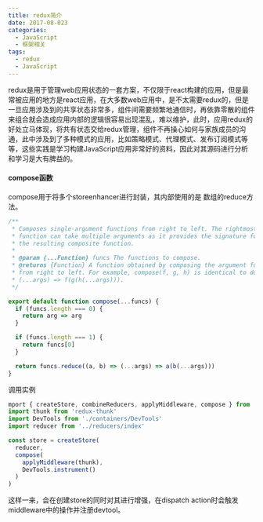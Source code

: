 ```yaml
---
title: redux简介
date: 2017-08-023
categories:
  - JavaScript
  - 框架相关
tags:
  - redux
  - JavaScript
---
```

redux是用于管理web应用状态的一套方案，不仅限于react构建的应用，但是最常被应用的地方是react应用，在大多数web应用中，是不太需要redux的，但是一旦应用涉及到的共享状态非常多，组件间需要频繁地通信时，再依靠零散的组件来组合就会造成应用内部的逻辑很容易出现混乱，难以维护，此时，应用redux的好处立马体现，将共有状态交给redux管理，组件不再操心如何与家族成员的沟通，此中涉及到了多种模式的应用，比如策略模式、代理模式、发布订阅模式等等，这些实践是学习构建JavaScript应用非常好的资料，因此对其源码进行分析和学习是大有脾益的。

<!-- more -->
#### compose函数
compose用于将多个storeenhancer进行封装，其内部使用的是
数组的reduce方法。

```javascript
/**
 * Composes single-argument functions from right to left. The rightmost
 * function can take multiple arguments as it provides the signature for
 * the resulting composite function.
 *
 * @param {...Function} funcs The functions to compose.
 * @returns {Function} A function obtained by composing the argument functions
 * from right to left. For example, compose(f, g, h) is identical to doing
 * (...args) => f(g(h(...args))).
 */

export default function compose(...funcs) {
  if (funcs.length === 0) {
    return arg => arg
  }

  if (funcs.length === 1) {
    return funcs[0]
  }

  return funcs.reduce((a, b) => (...args) => a(b(...args)))
}
```

调用实例

```javascript
mport { createStore, combineReducers, applyMiddleware, compose } from 'redux'
import thunk from 'redux-thunk'
import DevTools from './containers/DevTools'
import reducer from '../reducers/index'

const store = createStore(
  reducer,
  compose(
    applyMiddleware(thunk),
    DevTools.instrument()
  )
)
```

这样一来，会在创建store的同时对其进行增强，在dispatch action时会触发middleware中的操作并注册devtool。